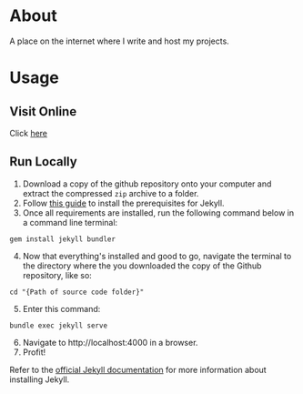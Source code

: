 # About

A place on the internet where I write and host my projects.

# Usage
## Visit Online

Click [here](https://de-soot.github.io)

## Run Locally

1) Download a copy of the github repository onto your computer and extract the compressed `zip` archive to a folder.
2) Follow [this guide](https://jekyllrb.com/docs/installation) to install the prerequisites for Jekyll.
3) Once all requirements are installed, run the following command below in a command line terminal:

```
gem install jekyll bundler
```

4) Now that everything's installed and good to go, navigate the terminal to the directory where the you downloaded the copy of the Github repository, like so:

```
cd "{Path of source code folder}"
```

5) Enter this command:

```
bundle exec jekyll serve
```

6) Navigate to http://localhost:4000 in a browser.
7) Profit!

Refer to the [official Jekyll documentation](https://jekyllrb.com/docs) for more information about installing Jekyll.
